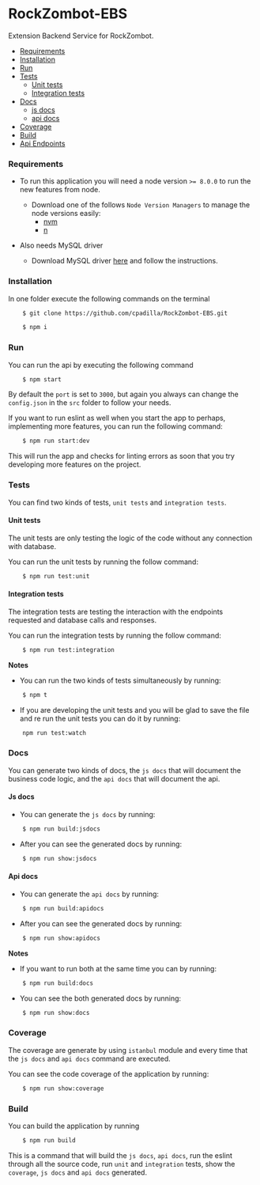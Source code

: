 
# RockZombot-EBS

Extension Backend Service for RockZombot.

* [Requirements](#requirements)
* [Installation](#installation)
* [Run](#run)
* [Tests](#tests)
    * [Unit tests](#unit-tests)
    * [Integration tests](#integration-tests)
* [Docs](#docs)
    * [js docs](#js-docs)
    * [api docs](#api-docs)
* [Coverage](#coverage)
* [Build](#build)
* [Api Endpoints](#api-endpoints)


### Requirements

* To run this application you will need a node version `>= 8.0.0` to run the new features from node.

    * Download one of the follows `Node Version Managers` to manage the node versions easily:
        * [nvm](https://github.com/creationix/nvm/blob/master/README.md)
        * [n](https://github.com/tj/n)

* Also needs MySQL driver
    * Download MySQL driver [here](https://dev.mysql.com/downloads/mysql/) and follow the instructions.
### Installation

In one folder execute the following commands on the terminal

```bash
    $ git clone https://github.com/cpadilla/RockZombot-EBS.git
```

```bash
    $ npm i
```
### Run

You can run the api by executing the following command

```bash
    $ npm start
```

By default the `port` is set to `3000`, but again you always can change the `config.json` in the `src` folder to follow your needs.

If you want to run eslint as well when you start the app to perhaps, implementing more features, you can run the following command:

```bash
    $ npm run start:dev
```

This will run the app and checks for linting errors as soon that you try developing more features on the project.

### Tests

You can find two kinds of tests, `unit tests` and `integration tests`.

#### Unit tests

The unit tests are only testing the logic of the code without any connection with database.

You can run the unit tests by running the follow command:

```bash
    $ npm run test:unit
```

#### Integration tests

The integration tests are testing the interaction with the endpoints requested and database calls and responses.

You can run the integration tests by running the follow command:

```bash
    $ npm run test:integration
```

**Notes**

* You can run the two kinds of tests simultaneously by running:
```bash
    $ npm t
```

* If you are developing the unit tests and you will be glad to save the file and re run the unit tests you can do it by running:
```bash
    npm run test:watch
```

### Docs

You can generate two kinds of docs, the `js docs` that will document the business code logic, and the `api docs` that will document the api.

#### Js docs

* You can generate the `js docs` by running:
```bash
    $ npm run build:jsdocs
```

* After you can see the generated docs by running:
```bash
    $ npm run show:jsdocs
```

#### Api docs

* You can generate the `api docs` by running:
```bash
    $ npm run build:apidocs
```

* After you can see the generated docs by running:
```bash
    $ npm run show:apidocs
```

**Notes**

* If you want to run both at the same time you can by running:
```bash
    $ npm run build:docs
```

* You can see the both generated docs by running:
```bash
    $ npm run show:docs
```

### Coverage

The coverage are generate by using `istanbul` module and every time that the `js docs` and `api docs` command are executed.

You can see the code coverage of the application by running:
```bash
    $ npm run show:coverage
```

### Build

You can build the application by running
```bash
    $ npm run build 
```

This is a command that will build the `js docs`, `api docs`, run the eslint through all the source code, run `unit` and `integration` tests, show the `coverage`, `js docs` and `api docs` generated.
